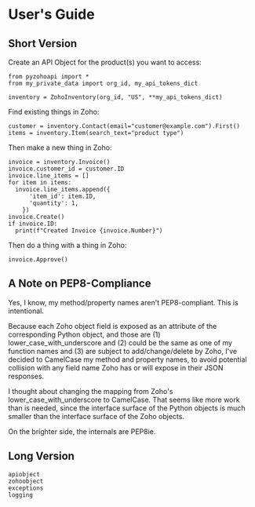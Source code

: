 # User's Guide

## Short Version

Create an API Object for the product(s) you want to access:
```{code-block} python
from pyzohoapi import *
from my_private_data import org_id, my_api_tokens_dict

inventory = ZohoInventory(org_id, "US", **my_api_tokens_dict)
```

Find existing things in Zoho:
```{code-block} python
customer = inventory.Contact(email="customer@example.com").First()
items = inventory.Item(search_text="product type")
```

Then make a new thing in Zoho:
```{code-block} python
invoice = inventory.Invoice()
invoice.customer_id = customer.ID
invoice.line_items = []
for item in items:
  invoice.line_items.append({
      'item_id': item.ID,
      'quantity': 1,
    })
invoice.Create()
if invoice.ID:
  print(f"Created Invoice {invoice.Number}")
```

Then do a thing with a thing in Zoho:
```{code-block} python
invoice.Approve()
```

## A Note on PEP8-Compliance
Yes, I know, my method/property names aren't PEP8-compliant. This is
intentional.

Because each Zoho object field is exposed as an attribute of the corresponding
Python object, and those are (1) lower_case_with_underscore and (2) could be the
same as one of my function names and (3) are subject to add/change/delete by
Zoho, I've decided to CamelCase my method and property names, to avoid
potential collision with any field name Zoho has or will expose in their
JSON responses.

I thought about changing the mapping from Zoho's lower_case_with_underscore to
CamelCase. That seems like more work than is needed, since the interface surface
of the Python objects is much smaller than the interface surface of the Zoho
objects.

On the brighter side, the internals are PEP8ie.

## Long Version
```{toctree}
apiobject
zohoobject
exceptions
logging
```
